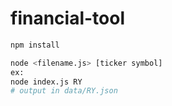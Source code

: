 # financial-tool

```bash
npm install

node <filename.js> [ticker symbol]
ex:
node index.js RY
# output in data/RY.json
```
